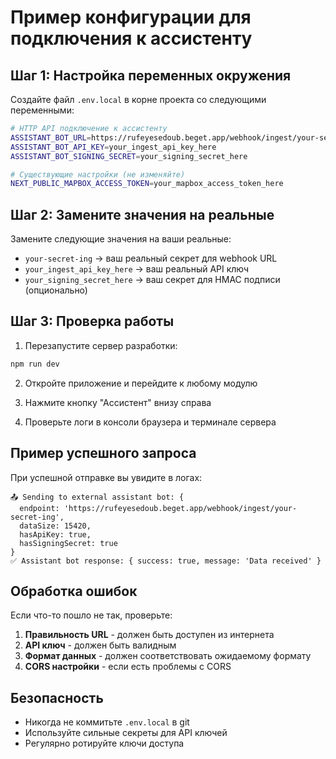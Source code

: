 # Пример конфигурации для подключения к ассистенту

## Шаг 1: Настройка переменных окружения

Создайте файл `.env.local` в корне проекта со следующими переменными:

```bash
# HTTP API подключение к ассистенту
ASSISTANT_BOT_URL=https://rufeyesedoub.beget.app/webhook/ingest/your-secret-ing
ASSISTANT_BOT_API_KEY=your_ingest_api_key_here
ASSISTANT_BOT_SIGNING_SECRET=your_signing_secret_here

# Существующие настройки (не изменяйте)
NEXT_PUBLIC_MAPBOX_ACCESS_TOKEN=your_mapbox_access_token_here
```

## Шаг 2: Замените значения на реальные

Замените следующие значения на ваши реальные:

- `your-secret-ing` → ваш реальный секрет для webhook URL
- `your_ingest_api_key_here` → ваш реальный API ключ
- `your_signing_secret_here` → ваш секрет для HMAC подписи (опционально)

## Шаг 3: Проверка работы

1. Перезапустите сервер разработки:
```bash
npm run dev
```

2. Откройте приложение и перейдите к любому модулю

3. Нажмите кнопку "Ассистент" внизу справа

4. Проверьте логи в консоли браузера и терминале сервера

## Пример успешного запроса

При успешной отправке вы увидите в логах:
```
📤 Sending to external assistant bot: {
  endpoint: 'https://rufeyesedoub.beget.app/webhook/ingest/your-secret-ing',
  dataSize: 15420,
  hasApiKey: true,
  hasSigningSecret: true
}
✅ Assistant bot response: { success: true, message: 'Data received' }
```

## Обработка ошибок

Если что-то пошло не так, проверьте:

1. **Правильность URL** - должен быть доступен из интернета
2. **API ключ** - должен быть валидным
3. **Формат данных** - должен соответствовать ожидаемому формату
4. **CORS настройки** - если есть проблемы с CORS

## Безопасность

- Никогда не коммитьте `.env.local` в git
- Используйте сильные секреты для API ключей
- Регулярно ротируйте ключи доступа
